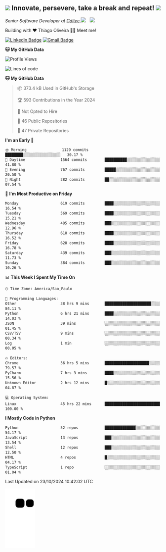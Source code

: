 <h2><img src="https://emojis.slackmojis.com/emojis/images/1531849430/4246/blob-sunglasses.gif?1531849430" width="30"/> Innovate, persevere, take a break and repeat! <img src="https://media.giphy.com/media/12oufCB0MyZ1Go/giphy.gif" width="50"></h2>
<img align='right' src="https://media.giphy.com/media/M9gbBd9nbDrOTu1Mqx/giphy.gif" width="230">
<p><em>Senior Software Developer at <a href="https://www.cditec.com.br/">Cditec
</a><img src="https://media.giphy.com/media/WUlplcMpOCEmTGBtBW/giphy.gif" width="30"> 
</em></p>



Building with ❤️ Thiago Oliveira 👋🏽 Meet me!

[![Linkedin Badge](https://img.shields.io/badge/-Thiago-blue?style=flat-square&logo=Linkedin&logoColor=white&link=https://www.linkedin.com/in/tgmarinho/)](https://www.linkedin.com/in/thiagoceconelo/) 
[![Gmail Badge](https://img.shields.io/badge/-thiceconelo@gmail.com-c14438?style=flat-square&logo=Gmail&logoColor=white&link=mailto:thiceconelo@gmail.com)](mailto:thiceconelo@gmail.com)

</em></p>

<!-- <span style="height ">
![Anurag's GitHub stats](https://github-readme-stats.vercel.app/api?username=arthurspk&show_icons=true&theme=tokyonight)
</span> -->

**🐱 My GitHub Data** 
<!--START_SECTION:waka-->
![Profile Views](http://img.shields.io/badge/Profile%20Views-0-blue)

![Lines of code](https://img.shields.io/badge/From%20Hello%20World%20I%27ve%20Written-5.1%20million%20lines%20of%20code-blue)

**🐱 My GitHub Data** 

> 📦 373.4 kB Used in GitHub's Storage 
 > 
> 🏆 593 Contributions in the Year 2024
 > 
> 🚫 Not Opted to Hire
 > 
> 📜 46 Public Repositories 
 > 
> 🔑 47 Private Repositories 
 > 
**I'm an Early 🐤** 

```text
🌞 Morning                1129 commits        ████████░░░░░░░░░░░░░░░░░   30.17 % 
🌆 Daytime                1564 commits        ██████████░░░░░░░░░░░░░░░   41.80 % 
🌃 Evening                767 commits         █████░░░░░░░░░░░░░░░░░░░░   20.50 % 
🌙 Night                  282 commits         ██░░░░░░░░░░░░░░░░░░░░░░░   07.54 % 
```
📅 **I'm Most Productive on Friday** 

```text
Monday                   619 commits         ████░░░░░░░░░░░░░░░░░░░░░   16.54 % 
Tuesday                  569 commits         ████░░░░░░░░░░░░░░░░░░░░░   15.21 % 
Wednesday                485 commits         ███░░░░░░░░░░░░░░░░░░░░░░   12.96 % 
Thursday                 618 commits         ████░░░░░░░░░░░░░░░░░░░░░   16.52 % 
Friday                   628 commits         ████░░░░░░░░░░░░░░░░░░░░░   16.78 % 
Saturday                 439 commits         ███░░░░░░░░░░░░░░░░░░░░░░   11.73 % 
Sunday                   384 commits         ███░░░░░░░░░░░░░░░░░░░░░░   10.26 % 
```


📊 **This Week I Spent My Time On** 

```text
🕑︎ Time Zone: America/Sao_Paulo

💬 Programming Languages: 
Other                    38 hrs 9 mins       █████████████████████░░░░   84.11 % 
Python                   6 hrs 21 mins       ████░░░░░░░░░░░░░░░░░░░░░   14.03 % 
JSON                     39 mins             ░░░░░░░░░░░░░░░░░░░░░░░░░   01.45 % 
CSV/TSV                  9 mins              ░░░░░░░░░░░░░░░░░░░░░░░░░   00.34 % 
Log                      1 min               ░░░░░░░░░░░░░░░░░░░░░░░░░   00.05 % 

🔥 Editors: 
Chrome                   36 hrs 5 mins       ████████████████████░░░░░   79.57 % 
PyCharm                  7 hrs 3 mins        ████░░░░░░░░░░░░░░░░░░░░░   15.56 % 
Unknown Editor           2 hrs 12 mins       █░░░░░░░░░░░░░░░░░░░░░░░░   04.87 % 

💻 Operating System: 
Linux                    45 hrs 22 mins      █████████████████████████   100.00 % 
```

**I Mostly Code in Python** 

```text
Python                   52 repos            ██████████████░░░░░░░░░░░   54.17 % 
JavaScript               13 repos            ███░░░░░░░░░░░░░░░░░░░░░░   13.54 % 
Shell                    12 repos            ███░░░░░░░░░░░░░░░░░░░░░░   12.50 % 
HTML                     4 repos             █░░░░░░░░░░░░░░░░░░░░░░░░   04.17 % 
TypeScript               1 repo              ░░░░░░░░░░░░░░░░░░░░░░░░░   01.04 % 
```




 Last Updated on 23/10/2024 10:42:02 UTC
<!--END_SECTION:waka-->

![Snake animation](https://github.com/rafaballerini/rafaballerini/blob/output/github-contribution-grid-snake.svg)


<!---
ceconelo/ceconelo is a ✨ special ✨ repository because its `README.md` (this file) appears on your GitHub profile.
You can click the Preview link to take a look at your changes.
--->
